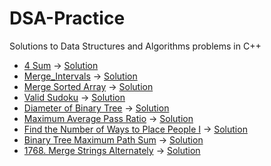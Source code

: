 # DSA-Practice
Solutions to Data Structures and Algorithms problems in C++
- [4 Sum](https://leetcode.com/problems/4sum/description/) → [Solution](./4_sum.cpp)
- [Merge_Intervals](https://leetcode.com/problems/merge-intervals/) -> [Solution](./Merge_Intervals.cpp)
- [Merge Sorted Array](https://leetcode.com/problems/merge-sorted-array/) -> [Solution](./Merge_Sorted_Array.cpp)
- [Valid Sudoku](https://leetcode.com/problems/valid-sudoku/) -> [Solution](./Valid_Sudoku.cpp)
- [Diameter of Binary Tree](https://leetcode.com/problems/diameter-of-binary-tree/) -> [Solution](./Diameter_of_BT.cpp)
- [Maximum Average Pass Ratio](https://leetcode.com/problems/maximum-average-pass-ratio/) -> [Solution](./max_Avg_pass_ratio.cpp)
- [ Find the Number of Ways to Place People I](https://leetcode.com/problems/find-the-number-of-ways-to-place-people-i/) -> [Solution](./REPLACE_People.cpp)
- [Binary Tree Maximum Path Sum](https://leetcode.com/problems/binary-tree-maximum-path-sum/) → [Solution](./BinaryTree_MaxPathSum.cpp)
- [1768. Merge Strings Alternately](https://leetcode.com/problems/merge-strings-alternately/) → [Solution](./Merge-Strings-Alternately.cpp)




